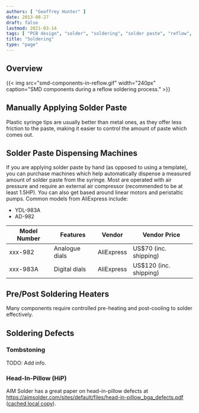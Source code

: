 ```yaml
---
authors: [ "Geoffrey Hunter" ]
date: 2013-08-27
draft: false
lastmod: 2021-03-14
tags: [ "PCB design", "solder", "soldering", "solder paste", "reflow", "oven", "head-in-pillow", "HiP", "tombstoning" ]
title: "Soldering"
type: "page"
---
```


## Overview

{{< img src="smd-components-in-reflow.gif" width="240px" caption="SMD components during a reflow soldering process." >}}

## Manually Applying Solder Paste

Plastic syringe tips are usually better than metal ones, as they offer less friction to the paste, making it easier to control the amount of paste which comes out.

## Solder Paste Dispensing Machines

If you are applying solder paste by hand (as opposed to using a template), you can purchase machines which help automatically dispense a measured amount of solder paste from the syringe. Most are operated with air pressure and require an external air compressor (recommended to be at least 1.5HP). You can also get based around linear motors and peristaltic pumps. Common models from AliExpress include:

* YDL-983A
* AD-982

Model Number | Features       | Vendor     | Vendor Price
-------------|----------------|------------|-------------------------
xxx-982      | Analogue dials | AliExpress | US$70 (inc. shipping)
xxx-983A     | Digital dials  | AliExpress | US$120 (inc. shipping)

## Pre/Post Soldering Heaters

Many components require controlled pre-heating and post-cooling to solder effectively.

## Soldering Defects

### Tombstoning

TODO: Add info.

### Head-In-Pillow (HiP)

AIM Solder has a great paper on head-in-pillow defects at <https://aimsolder.com/sites/default/files/head-in-pillow_bga_defects.pdf> ([cached local copy](head-in-pillow-bga-defects-aim-solder.pdf)).